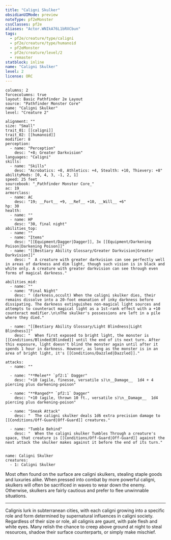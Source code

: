```yaml
---
title: "Caligni Skulker"
obsidianUIMode: preview
noteType: pf2eMonster
cssClasses: pf2e
aliases: "Actor.WNIkA76L1bRXCbun" 
tags:
  - pf2e/creature/type/caligni
  - pf2e/creature/type/humanoid
  - pf2eMonster
  - pf2e/creature/level/2
  - remaster
statblock: inline
name: "Caligni Skulker"
level: 2
license: ORC
---
```


```statblock
columns: 2
forcecolumns: true
layout: Basic Pathfinder 2e Layout
source: "Pathfinder Monster Core"
name: "Caligni Skulker"
level: "Creature 2"

alignment: ""
size: "Small"
trait_01: [[caligni]]
trait_02: [[humanoid]]
modifier: 8
perception:
  - name: "Perception"
    desc: "+8; Greater Darkvision"
languages: "Caligni"
skills:
  - name: "Skills"
    desc: "Acrobatics: +8, Athletics: +4, Stealth: +10, Thievery: +8"
abilityMods: [0, 4, 3, -1, 2, 1]
speed: 25 feet
sourcebook: "_Pathfinder Monster Core_"
ac: 19
armorclass:
  - name: AC
    desc: "19; __Fort__ +9, __Ref__ +10, __Will__ +6"
hp: 30
health:
  - name: ""
  - name: HP
    desc: "30, final night"
abilities_top:
  - name: ""
  - name: "Items"
    desc: "[[Equipment/Dagger|Dagger]], 3x [[Equipment/Darkening Poison|Darkening Poison]]"
  - name: "[[Bestiary Ability Glossary/Greater Darkvision|Greater Darkvision]]"
    desc: "  A creature with greater darkvision can see perfectly well in areas of darkness and dim light, though such vision is in black and white only. A creature with greater darkvision can see through even forms of magical darkness."

abilities_mid:
  - name: ""
  - name: "Final Night"
    desc: " (darkness,occult) When the caligni skulker dies, their remains dissolve into a 20-foot emanation of inky darkness before dissipating. The darkness extinguishes non-magical light sources and attempts to counteract magical light as a 1st-rank effect with a +10 counteract modifier.\n\nThe skulker's possessions are left in a pile where they died."

  - name: "[[Bestiary Ability Glossary/Light Blindness|Light Blindness]]"
    desc: "  When first exposed to bright light, the monster is [[Conditions/Blinded|Blinded]] until the end of its next turn. After this exposure, light doesn't blind the monster again until after it spends 1 hour in darkness. However, as long as the monster is in an area of bright light, it's [[Conditions/Dazzled|Dazzled]]."

attacks:
  - name: ""

  - name: "**Melee** `pf2:1` Dagger"
    desc: "+10 (agile, finesse, versatile s)\n__Damage__  1d4 + 4 piercing plus darkening-poison"

  - name: "**Ranged** `pf2:1` Dagger"
    desc: "+10 (agile, thrown 10 ft., versatile s)\n__Damage__  1d4 piercing plus darkening-poison"

  - name: "Sneak Attack"
    desc: "  The caligni skulker deals 1d6 extra precision damage to [[Conditions/Off-Guard|Off-Guard]] creatures."

  - name: "Tumble Behind"
    desc: "  When the caligni skulker Tumbles Through a creature's space, that creature is [[Conditions/Off-Guard|Off-Guard]] against the next attack the skulker makes against it before the end of its turn."
 
```

```encounter-table
name: Caligni Skulker
creatures:
  - 1: Caligni Skulker
```



Most often found on the surface are caligni skulkers, stealing staple goods and luxuries alike. When pressed into combat by more powerful caligni, skulkers will often be sacrificed in waves to wear down the enemy. Otherwise, skulkers are fairly cautious and prefer to flee unwinnable situations.

* * *

Calignis lurk in subterranean cities, with each caligni growing into a specific role and form determined by supernatural influences in caligni society. Regardless of their size or role, all calignis are gaunt, with pale flesh and white eyes. Many relish the chance to creep above ground at night to steal resources, shadow their surface counterparts, or simply make mischief.

